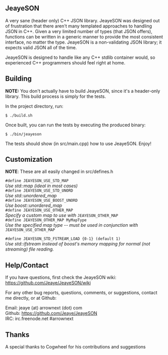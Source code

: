 JeayeSON
---

A very sane (header only) C++ JSON library. JeayeSON was designed out of 
frustration that there aren't many templated approaches to handling JSON
in C++. Given a very limited number of types (that JSON offers), functions
can be written in a generic manner to provide the most consistent
interface, no matter the type. JeayeSON is a non-validating JSON library;
it expects valid JSON all of the time.

JeayeSON is designed to handle like any C++ stdlib container would, so
experienced C++ programmers should feel right at home.

Building
---
**NOTE:** You don't actually have to build JeayeSON, since it's a header-only
library. This build process is simply for the tests.

In the project directory, run:

`$ ./build.sh`
  
Once built, you can run the tests by executing the produced binary:

`$ ./bin/jeayeson`
  
The tests should show (in src/main.cpp) how to use JeayeSON. Enjoy!

Customization
---

**NOTE**: These are all easily changed in src/defines.h

`#define JEAYESON_USE_STD_MAP`  
  *Use std::map (ideal in most cases)*  
`#define JEAYESON_USE_STD_UNORD`  
  *Use std::unordered_map*  
`#define JEAYESON_USE_BOOST_UNORD`  
  *Use boost::unordered_map*  
`#define JEAYESON_USE_OTHER_MAP`  
  *Specify a custom map to use with* `JEAYESON_OTHER_MAP`  
`#define JEAYESON_OTHER_MAP MyMapType`  
  *Use the specified map type -- must be used in conjunction with* `JEAYESON_USE_OTHER_MAP`  

`#define JEAYESON_STD_FSTREAM_LOAD {0-1} (default 1)`  
  *Use std::ifstream instead of boost's memory mapping for normal (not streaming) file reading.*  

Help/Contact
---
If you have questions, first check the JeayeSON wiki: https://github.com/Jeaye/JeayeSON/wiki

For any other bug reports, questions, comments, or suggestions, contact me directly, or at Github:

Email: jeaye (at) arrownext (dot) com  
Github: https://github.com/Jeaye/JeayeSON  
IRC: irc.freenode.net #arrownext  

Thanks
---
A special thanks to Cogwheel for his contributions and suggestions

